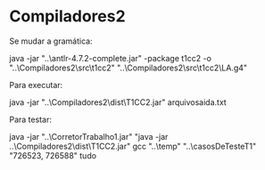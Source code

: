 # Compiladores2

Se mudar a gramática:

java -jar "..\antlr-4.7.2-complete.jar" -package t1cc2 -o "..\Compiladores2\src\t1cc2" "..\Compiladores2\src\t1cc2\LA.g4"


Para executar:

java -jar "..\Compiladores2\dist\T1CC2.jar" <caminho do arquivo teste de entrada> arquivosaida.txt


Para testar:

java -jar "..\CorretorTrabalho1.jar" "java -jar ..\Compiladores2\dist\T1CC2.jar" gcc "..\temp" "..\casosDeTesteT1" "726523, 726588" tudo  
